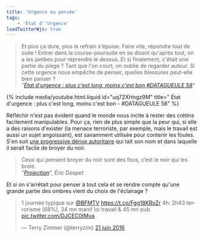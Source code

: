 ```yaml
---
title: 'Urgence ou pensée'
tags:
    - 'État d''Urgence'
loadTwitterWjs: true
---
```


> Et plus ça dure, plus le refrain s'épuise. Faire vite, répondre tout de suite ! Entrer dans la course-poursuite en se disant qu'après tout, on a les jambes pour reprendre le dessus. Et si finalement, c'était une partie du piège ? Tant que l'on court, on oublie de regarder autour. Si cette urgence nous empêche de penser, quelles blessures peut-elle bien panser ?  
> <cite>"[État d'urgence : plus c'est long, moins c'est bon #DATAGUEULE 58](https://www.youtube.com/watch?v=uq72XHngz9M)"</cite>

<!-- more -->

{% include media/youtube.html.liquid id="uq72XHngz9M" title="
État d'urgence : plus c'est long, moins c'est bon - #DATAGUEULE 58" %}

Réfléchir n'est pas évident quand le monde nous incite à rester des crétins facilement manipulables. Pour ça, rien de plus simple que la peur qui, si elle a des raisons d'exister (la menace terroriste, par exemple, mais le travail est aussi un sujet angoissant), est savamment utilisée pour contenir les foules. S'en suit [une progressive dérive autoritaire](http://www.slate.fr/story/119461/france-derive-autoritaire) qui tait son nom et dans laquelle il serait facile de broyer du noir.

> Ceux qui pensent broyer du noir sont des fous, c’est le noir qui les broie.  
> <cite>"[Projection](https://n.survol.fr/n/photo-projection)", Éric Daspet</cite>

Et si on s'arrêtait pour penser à tout cela et se rendre compte qu'une grande partie des ombres vient du choix de l'éclairage ?

<blockquote class="twitter-tweet" data-lang="fr"><p lang="fr" dir="ltr">1 journée typique sur <a href="https://twitter.com/BFMTV">@BFMTV</a> <a href="https://t.co/Fgg18KRvZr">https://t.co/Fgg18KRvZr</a> 4h: 2h43 terrorisme (68%), 34 mn manif loi travail &amp; 45 mn pub <a href="https://t.co/DJCEC0tMva">pic.twitter.com/DJCEC0tMva</a></p>&mdash; Terry Zimmer (@terryzim) <a href="https://twitter.com/terryzim/status/745263212732514304">21 juin 2016</a></blockquote>
